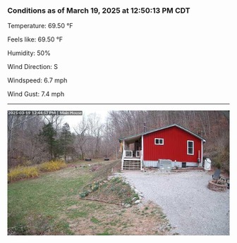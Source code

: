 ### Conditions as of March 19, 2025 at 12:50:13 PM CDT 

Temperature: 69.50 &deg;F

Feels like: 69.50 &deg;F

Humidity: 50%

Wind Direction: S

Windspeed: 6.7 mph

Wind Gust: 7.4 mph

---

<img src="./images/latest.jpeg"/>

